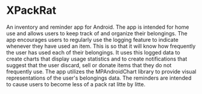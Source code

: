 # XPackRat
An inventory and reminder app for Android. The app is intended for home use and allows users to keep track of and organize their belongings. The app encourages users to regularly use the logging feature to indicate whenever they have used an item. This is so that it will know how frequently the user has used each of their belongings. It uses this logged data to create charts that display usage statistics and to create notifications that suggest that the user discard, sell or donate items that they do not frequently use. 
The app utilizes the MPAndroidChart library to provide visual representations of the user's belongings data. The reminders are intended to cause users to become less of a pack rat litte by litte.
